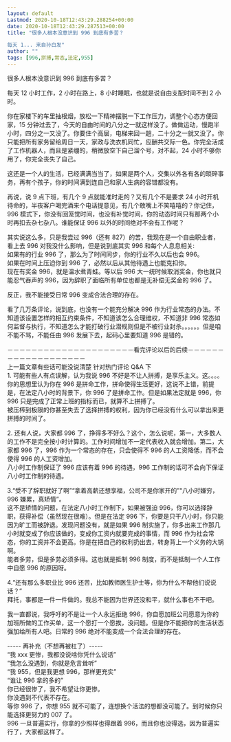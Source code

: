 ```yaml
---
layout: default
Lastmod: 2020-10-18T12:43:29.288254+00:00
date: 2020-10-18T12:43:29.287513+00:00
title: "很多人根本没意识到 996 到底有多苦？

每天 1... 来自孙白发"
author: ""
tags: [996,拼搏,常态,法定,955]
---
```


很多人根本没意识到 996 到底有多苦？

每天 12 小时工作，2 小时在路上，8 小时睡眠，也就是说自由支配时间不到 2 小时。

你在家楼下的车里抽根烟，放松一下精神摆脱一下工作压力，调整个心态方便回家，15 分钟过去了，今天的自由时间的八分之一就这样没了。做做运动，慢跑半小时，四分之一又没了。你要住个高层，电梯来回一趟，二十分之一就又没了。你只能把所有家务留给周日一天，家政与洗衣机同忙，应酬共交际一色。你完全活成了工作机器人，而且是紧绷的，稍微放空下自己溜个号，对不起，24 小时不够你用了，你完全丧失了自己。

这还是一个人的生活，已经满满当当了，如果是两个人，交集以外各有各的琐碎事务，再有个孩子，你的时间满到连自己和家人生病的容错都没有。

再说，说 9 点下班，有几个 9 点就能准时走的？又有几个不是要求 24 小时开机待命的，半夜客户喝完酒来个电话提意见，有几个敢嘴上不笑嘻嘻的？你记住，996 模式下，你没有回笼觉时间，也没有补觉时间，你的动态时间只有那两个小时再扣去杂七杂八。谁能保证 996 以外的时间绝对不会有工作呢？

其实说这么多，只是我尝过 996（还有 827）的苦，我现在是一个自由职业者，看上去 996 对我没什么影响，但是说到底其实 996 和每个人息息相关:  
如果有的行业 996 了，那么为了时间同步，你的行业不久以后也会 996。  
如果在时间上压迫你到 996 了，必然以后从其他待遇上也能克扣你。  
现在有奖金 996，就是温水煮青蛙。等以后 996 大一统时候取消奖金，你也就只能忍气吞声的 996，因为辞职了面临所有单位也都是无补偿无奖金的 996 了。

反正，我不能接受日常 996 变成合法合理的存在。

看了几万条评论，说到底，也没有一个能充分解决 996 作为行业常态的办法。不知道该设置怎样的相互约束条件，不知道该怎么合理维权，不知道非 996 常态如何监督与执行，不知道怎么才能打破行业潜规则但是不被行业封杀。。。。。。但是咱不能不骂，不能任由 996 发展下去，起码心里要知道 996 是错的。

－－－－－－－－－－－－－－－－－－－－－看完评论以后的后续－－－－－－－－－－－－－－－－－－－  
上一篇文章有些话可能没说清楚 针对热门评论 Q&A 下  
1\. 可能有些人有点误解，认为我说 996 不好是不让人拼搏，是享乐主义。这。。。。  
你的思想里认为你在 996 是拼命工作，拼命使得生活更好，这说不上错，前提是，在法定八小时的背景下，你 996 了是拼命工作。但是如果法定就是 996，你 996 只是完成了正常上班的指标而已，就算不上拼搏了。  
被压榨到极限的你甚至失去了选择拼搏的权利，因为你已经没有什么可以拿出来更拼搏的时间了。

2\. 还有人说，大家都 996 了，挣得多不好么？这个，怎么说呢，第一，大多数人的工作不是完全按小时计算的。工作时间增加不一定代表收入就会增加。第二，大家都 996 了，996 作为一个常态的存在，只会使得不 996 的人工资降低，而不会使得 996 的人工资增加。  
八小时工作制保证了 996 应该有着 996 的待遇，996 工作制的话可不会向下保证八小时工作制的待遇。

3.“受不了辞职就好了啊”“拿着高薪还想享福，公司不是你家开的”“八小时嫌穷，996 嫌累，真矫情”。  
这不是矫情的问题，在法定八小时工作制下，如果被强迫 996，你可以选择辞职，获得补偿（虽然现在很难）。但是在法定 996 下，你要是只干八小时，你只能因为旷工而被辞退。发现问题没有，就是如果 996 制实施了，你多出来工作那几小时就变成了你应该做的，变成你工资内就要完成的事情，而 996 作为社会常态，你的工资并不会更高。你是在把自己的权利扔出去，转身背上一个义务的大锅啊。  
能者多劳，但是多劳必须多得。这也就是抵制 996 制度，而不是抵制一个人工作中自愿 996 的原因呀。

4.“还有那么多职业比 996 还苦，比如教师医生护士等，你为什么不帮他们说说话？”  
拜托，事都是一件一件做的。我总不能因为世界还没和平，就什么事也不干吧。

我一直都说，我呼吁的不是让一个人永远拒绝 996，你自愿加班公司愿意为你的加班所做的工作买单，这一个愿打一个愿挨，没问题。但是你不能把你的生活状态强加给所有人吧。日常的 996 绝对不能变成一个合法合理的存在。

\----- 再补充（不想再被杠了）-----  
“我 xxx 更惨，我都没说啥你凭什么说话”  
“我怎么没遇到，你就是危言耸听”  
“我 955，但是我更想 996，那样更充实”  
“谁让 996 拿的多的”  
你已经很惨了，我不希望让你更惨。  
你没遇到不代表不存在。  
等你 996 了，你想 955 就不可能了，连想换个活法的想都没可能了。到时候你只能选择更努力的 007 了。  
996 一旦普遍实行，你拿的少照样也得跟着 996，而且你也没得选，因为普遍实行了，大家都这样了。

